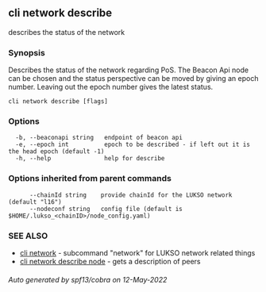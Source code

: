 ## cli network describe

describes the status of the network

### Synopsis

Describes the status of the network regarding PoS. The Beacon Api node can be chosen and the status perspective can be moved by giving an epoch number.
Leaving out the epoch number gives the latest status.

	


```
cli network describe [flags]
```

### Options

```
  -b, --beaconapi string   endpoint of beacon api
  -e, --epoch int          epoch to be described - if left out it is the head epoch (default -1)
  -h, --help               help for describe
```

### Options inherited from parent commands

```
      --chainId string    provide chainId for the LUKSO network (default "l16")
      --nodeconf string   config file (default is $HOME/.lukso_<chainID>/node_config.yaml)
```

### SEE ALSO

* [cli network](cli_network.md)	 - subcommand "network" for LUKSO network related things
* [cli network describe node](cli_network_describe_node.md)	 - gets a description of peers

###### Auto generated by spf13/cobra on 12-May-2022
